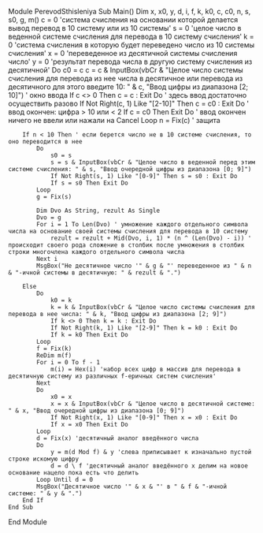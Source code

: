 ﻿Module PerevodSthisleniya
    Sub Main()
        Dim x, x0, y, d, i, f, k, k0, c, c0, n, s, s0, g, m()
        c = 0 'система счисления на основании которой делается вывод перевод в 10 систему или из 10 системы'
        s = 0 'целое число в веденной системе счисления для перевода в 10 систему счисления'
        k = 0 'система счисления в которую будет переведено число из 10 системы счисления'
        x = 0 'переведенное из десятичной системы счисления число'
        y = 0 'результат перевода числа в другую систему счисления из десятичной'
        Do
            c0 = c
            c = c & InputBox(vbCr & "Целое число системы счисления для перевода из нее числа в десятичное или перевода из десятичного для этого введите 10: " & c, "Ввод цифры из диапазона [2; 10]") ' окно ввода
            If c <> 0 Then c = c : Exit Do ' здесь ввод достаточно осуществить разово
            If Not Right(c, 1) Like "[2-10]" Then c = c0 : Exit Do ' ввод окончен: цифра > 10 или < 2
            If c = c0 Then Exit Do ' ввод окончен ничего не ввели или нажали на Cancel
        Loop
        n = Fix(c) ' защита

        If n < 10 Then ' если берется число не в 10 системе счисления, то оно переводится в нее
            Do
                s0 = s
                s = s & InputBox(vbCr & "Целое число в веденной перед этим системе счисления: " & s, "Ввод очередной цифры из диапазона [0; 9]")
                If Not Right(s, 1) Like "[0-9]" Then s = s0 : Exit Do
                If s = s0 Then Exit Do
            Loop
            g = Fix(s)

            Dim Dvo As String, rezult As Single
            Dvo = g
            For i = 1 To Len(Dvo) ' умножение каждого отдельного символа числа на основание своей системы счисления для перевода в 10 систему
                rezult = rezult + Mid(Dvo, i, 1) * (n ^ (Len(Dvo) - i)) ' происходит своего рода сложение в столбик после умножения в столбик строки многочлена каждого отдельного символа числа
            Next i
            MsgBox("Не десятичное число '" & g & "' переведенное из " & n & "-ичной системы в десятичную: " & rezult & ".")

        Else
            Do
                k0 = k
                k = k & InputBox(vbCr & "Целое число системы счисления для перевода в нее числа: " & k, "Ввод цифры из диапазона [2; 9]")
                If k <> 0 Then k = k : Exit Do
                If Not Right(k, 1) Like "[2-9]" Then k = k0 : Exit Do
                If k = k0 Then Exit Do
            Loop
            f = Fix(k)
            ReDim m(f)
            For i = 0 To f - 1
                m(i) = Hex(i) 'набор всех цифр в массив для перевода в десятичную систему из различных f-еричных систем счисления'
            Next
            Do
                x0 = x
                x = x & InputBox(vbCr & "Целое число в десятичной системе: " & x, "Ввод очередной цифры из диапазона [0; 9]")
                If Not Right(x, 1) Like "[0-9]" Then x = x0 : Exit Do
                If x = x0 Then Exit Do
            Loop
            d = Fix(x) 'десятичный аналог введённого числа
            Do
                y = m(d Mod f) & y 'слева приписывает к изначально пустой строке искомую цифру
                d = d \ f 'десятичный аналог введённого x делим на новое основание нацело пока есть что делить
            Loop Until d = 0
            MsgBox("Десятичное число '" & x & "' в " & f & "-ичной системе: " & y & ".")
        End If
    End Sub
End Module